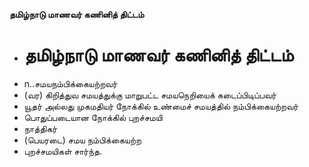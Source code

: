 **தமிழ்நாடு மாணவர் கணினித் திட்டம்**
- # தமிழ்நாடு மாணவர் கணினித் திட்டம்
- n..சமயநம்பிக்கையற்றவர்
- (வர) கிறித்துவ சமயத்துக்கு மாறுபட்ட சமயநெறியைக் கடைப்பிடிப்பவர்
- யூதர் அல்லது முகமதியர் நோக்கில் உண்மைச் சமயத்தில் நம்பிக்கையற்றவர்
- பொதுப்படையான நோக்கில் புறச்சமயி
- நாத்திகர்
- (பெயரடை) சமய நம்பிக்கையற்ற
- புறச்சமயிகள் சார்ந்த.

